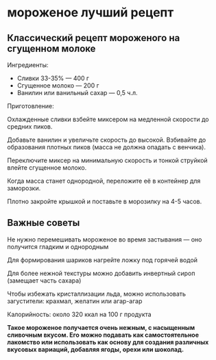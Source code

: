 # мороженое лучший рецепт

## Классический рецепт мороженого на сгущенном молоке

Ингредиенты:

* Сливки 33-35% — 400 г
* Сгущенное молоко — 200 г
* Ванилин или ванильный сахар — 0,5 ч.л.

Приготовление:

Охлажденные сливки взбейте миксером на медленной скорости до средних пиков.

Добавьте ванилин и увеличьте скорость до высокой. Взбивайте до образования плотных пиков (масса не должна опадать с венчика).

Переключите миксер на минимальную скорость и тонкой струйкой влейте сгущенное молоко.

Когда масса станет однородной, переложите её в контейнер для заморозки.

Плотно закройте крышкой и поставьте в морозилку на 4-5 часов.

## Важные советы

Не нужно перемешивать мороженое во время застывания — оно получится гладким и однородным

Для формирования шариков нагрейте ложку под горячей водой

Для более нежной текстуры можно добавить инвертный сироп (замещает часть сахара)

Чтобы избежать кристаллизации льда, можно использовать загустители: крахмал, желатин или агар-агар

Калорийность: около 320 ккал на 100 г продукта

**Такое мороженое получается очень нежным, с насыщенным сливочным вкусом. Его можно подавать как самостоятельное лакомство или использовать как основу для создания различных вкусовых вариаций, добавляя ягоды, орехи или шоколад.**
